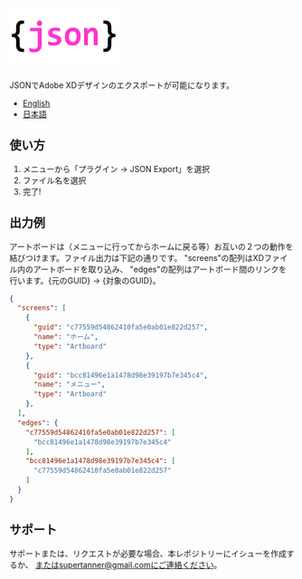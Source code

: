 # ![JSON](images/header.png)

JSONでAdobe XDデザインのエクスポートが可能になります。

* [English](README.md)
* [日本語](#)

## 使い方

1. メニューから「プラグイン -> JSON Export」を選択
2. ファイル名を選択
3. 完了!

## 出力例

アートボードは（メニューに行ってからホームに戻る等）お互いの２つの動作を結びつけます。ファイル出力は下記の通りです。
"screens"の配列はXDファイル内のアートボードを取り込み、 "edges"の配列はアートボード間のリンクを行います。{元のGUID} -> {対象のGUID}。

```json
{
  "screens": [
    {
      "guid": "c77559d54862410fa5e0ab01e822d257",
      "name": "ホーム",
      "type": "Artboard"
    },
    {
      "guid": "bcc81496e1a1478d98e39197b7e345c4",
      "name": "メニュー",
      "type": "Artboard"
    },
  ],
  "edges": {
    "c77559d54862410fa5e0ab01e822d257": [
      "bcc81496e1a1478d98e39197b7e345c4"
    ],
    "bcc81496e1a1478d98e39197b7e345c4": [
      "c77559d54862410fa5e0ab01e822d257"
    ]
  }
}
```

## サポート

サポートまたは、リクエストが必要な場合、本レポジトリーにイシューを作成するか、
またはsupertanner@gmail.comにご連絡ください。
